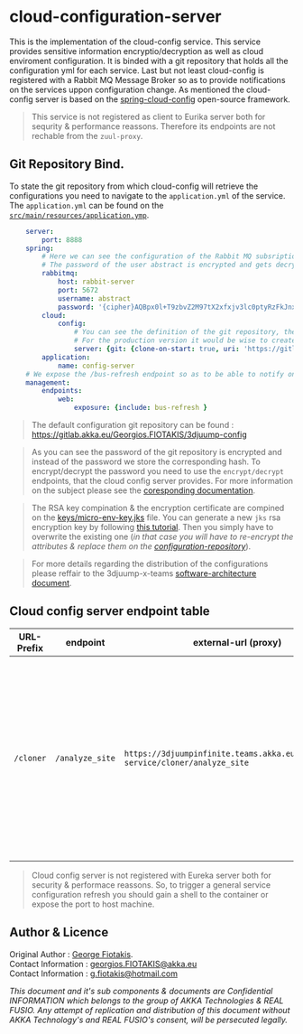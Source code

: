 # cloud-configuration-server

This is the implementation of the cloud-config service. This service provides sensitive information encryptio/decryption as well as cloud enviroment configuration. It is binded with a git repository that holds all the configuration yml for each service. Last but not least cloud-config is registered with a Rabbit MQ Message Broker so as to provide notifications on the services uppon configuration change. As mentioned the cloud-config server is based on the [spring-cloud-config](https://cloud.spring.io/spring-cloud-config/reference/html/) open-source framework.

> This service is not registered as client to Eurika server both for sequrity & performance reassons. Therefore its endpoints are not rechable from the `zuul-proxy`. 

## Git Repository Bind.
To state the git repository from which cloud-config will retrieve the configurations you need to navigate to the `application.yml` of the service. The `application.yml` can be found on the [`src/main/resources/application.ymp`](-/blob/production/cloud-config-server/src/main/resources/application.yml).

```yaml
    server:
        port: 8888
    spring:
        # Here we can see the configuration of the Rabbit MQ subsription which provides the on-demand configuration update.
        # The password of the user abstract is encrypted and gets decrypted by the cloud config-server uppor run-time.   
        rabbitmq:
            host: rabbit-server
            port: 5672
            username: abstract
            password: '{cipher}AQBpx0l+T9zbvZ2M97tX2xfxjv3lc0ptyRzFkJnxKrGJmj2OQTnAtfRoRCIET23k8cUGVwncJScNLzeMQGvFgjbJ96FlSE19FKJ1/R1R1zyPdUoP/26iiy1U0xT6obxyY5MaqY4i26bu6ac6GitjAl3VCo0CGOgUMSRuVbrVhnuGjhSJSZxfufbWV5kWBhfQGLiLQwf/LxjtzvBPWrCASyhFBRXkEQ8yUIPtoqiWl7jv/f4GNvikDsB0PtcvQ7hF0BZmMx8MvmXZUrY9mpsXMMUEc8yrATwxRGqti5ytd2A3obTiywc1A3LkjlMTmfcC4FnSFRtBpVv4cy+8TEK72jx7lqWVMK5wwMFJDtK3EdvvM2ZDkPz1ZSgLSnckhCPX2oE='
        cloud:
            config:
                # You can see the definition of the git repository, the username & the password here.
                # For the production version it would be wise to create a repository and and SSH key. State the SSH key here instead of the password of the account so as to clone with ssh instead of https. You can find the detailed guide on the spring-cloud-documentation
                server: {git: {clone-on-start: true, uri: 'https://gitlab.akka.eu/Georgios.FIOTAKIS/3djuump-config.git', username: 'georgios.fiotakis' , password: '{cipher}AQAAigdNfGbe2VlaN2nbjyBL5xqU7gTU/wRz45TBaxjbdZ5RP9T92BQFQ4gzD0ReaNFuOo0ML/92Oj5M0V+lhdrbyg77Z3BqJRgwjNhBh45Ua44x89y/pTq9FAVXDeifyApewT7GdJVyWBxg8hSoQl9HsFJsKWZFQas0Y9ndccT0x65Ni2tN0lcEyHrrvx0OScS6sjn+Iv/8u4xWpFsMNbL5SWVqqruWU8jC0mPOAXXx6AWtzdwLlts82Nxynfodi60zUkB2o1TloQfXALdnXBqejKG9u3qGh/3J4xXtF6Rn/gW0AJfibpr0fAfR77+auQDEkUlH0iMFlDJJ89vwo744xRrxR+gLgVtLeN6/+65i3l0UhiVOGa3iFhOyvxmtUxXuhyfce1UMfxk9EywfBRx7'}}
        application:
            name: config-server
    # We expose the /bus-refresh endpoint so as to be able to notify on-demand the ecosystem uppon configuration change, with the help of Rabbit MQ.
    management:
        endpoints:
            web:
                exposure: {include: bus-refresh }
```

> The default configuration git repository can be found : https://gitlab.akka.eu/Georgios.FIOTAKIS/3djuump-config

> As you can see the password of the git repository is encrypted and instead of the password we store the corresponding hash. To encrypt/decrypt the password you need to use the  `encrypt/decrypt` endpoints, that the cloud config server provides. For more information on the subject please see the [coresponding documentation](https://cloud.spring.io/spring-cloud-config/reference/html/#_encryption_and_decryption).

> The RSA key compination & the encryption certificate are compined on the [keys/micro-env-key.jks](-/blob/production/cloud-config-server/keys/micro-env-key.jks) file. You can generate a new `jks` rsa encryption key by following [this tutorial](https://docs.oracle.com/cd/E19509-01/820-3503/ggfen/index.html). Then you simply have to overwrite the existing one (*in that case you will have to re-encrypt the attributes & replace them on the [configuration-repository](https://gitlab.akka.eu/Georgios.FIOTAKIS/3djuump-config)*).

> For more details regarding the distribution of the configurations please reffair to the 3djuump-x-teams [software-architecture document](https://gitlab.akka.eu/Georgios.FIOTAKIS/3djuump-x-teams/-/blob/master/3djuump-x-teams-software-architecture.md#enviroment-cloud-configuration).


## Cloud config server endpoint table

URL-Prefix | endpoint| external-url (proxy) | Method | Model | Description 
------------ | ------------- | ------- | ---------- | ------------ |------------------ 
`/cloner` | `/analyze_site` | `https://3djuumpinfinite.teams.akka.eu/zuul/clone-service/cloner/analyze_site`| POST  | `Clone_req_temp` | By posting a json representation of a `Clone_req_temp` on this endpoint you will get as response the stracture of the posted share-point-folder (if this folder is registered on a sharepoint on your domain ofc). 

> Cloud config server is not registered with Eureka server both for security & performace reassons. So, to trigger a general service configuration refresh you should gain a shell to the container or expose the port to host machine.

## Author & Licence

Original Author         :   [George Fiotakis](https://www.linkedin.com/in/george-fiotakis-320967159/). <br>
Contact Information     :   georgios.FIOTAKIS@akka.eu <br>
Contact Information     :   g.fiotakis@hotmail.com <br>

*This document and it's sub components & documents are Confidential INFORMATION which belongs to the group of AKKA Technologies & REAL FUSIO. Any
attempt of replication and distribution of this document without AKKA Technology's and REAL FUSIO's consent, will be persecuted legally.*


